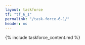 ```yaml
---
layout: taskforce
tf: "tf_6_1"
permalink: "/task-force-6-1/"
header: no
---
```


{% include taskforce_content.md %}
